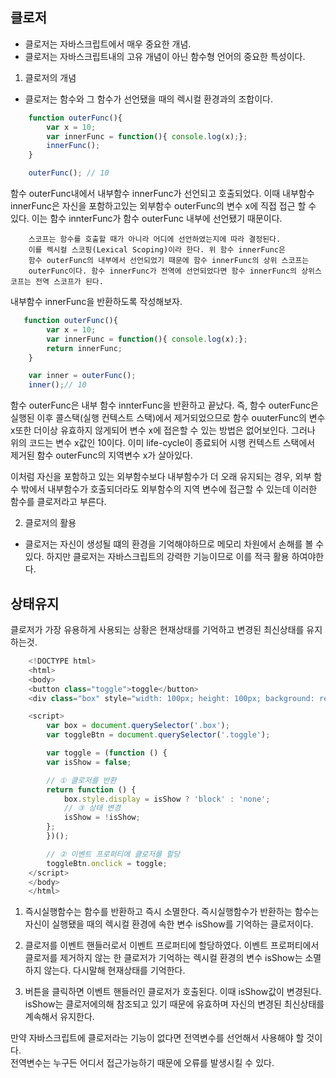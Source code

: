 ## 클로저

- 클로저는 자바스크립트에서 매우 중요한 개념.    
- 클로저는 자바스크립트내의 고유 개념이 아닌 함수형 언어의 중요한 특성이다.

1. 클로저의 개념
- 클로저는 함수와 그 함수가 선언됐을 때의 렉시컬 환경과의 조합이다.

```javascript
    function outerFunc(){
        var x = 10;
        var innerFunc = function(){ console.log(x);};
        innerFunc();
    }

    outerFunc(); // 10
```

함수 outerFunc내에서 내부함수 innerFunc가 선언되고 호출되었다. 이때 내부함수 innerFunc은 자신을 포함하고있는 외부함수 outerFunc의 변수 x에 직접 접근 할 수 있다. 이는 함수 innterFunc가 함수 outerFunc 내부에 선언됐기 때문이다.


```
    스코프는 함수를 호출할 때가 아니라 어디에 선언하였는지에 따라 결정된다.   
    이를 렉시컬 스코핑(Lexical Scoping)이라 한다. 위 함수 innerFunc은   
    함수 outerFunc의 내부에서 선언되었기 때문에 함수 innerFunc의 상위 스코프는
    outerFunc이다. 함수 innerFunc가 전역에 선언되었다면 함수 innerFunc의 상위스코프는 전역 스코프가 된다.
```


내부함수 innerFunc을 반환하도록 작성해보자.

```javascript
   function outerFunc(){
        var x = 10;
        var innerFunc = function(){ console.log(x);};
        return innerFunc;
    }

    var inner = outerFunc();
    inner();// 10

```


함수 outerFunc은 내부 함수 innterFunc을 반환하고 끝났다.   즉, 함수 outerFunc은 실행된 이후 콜스택(실행 컨텍스트 스택)에서 제거되었으므로 함수 ouuterFunc의 변수 x또한 더이상    유효하지 않게되어 변수 x에 접은할 수 있는 방법은 없어보인다.   그러나 위의 코드는 변수 x값인 10이다. 이미 life-cycle이 종료되어 시행 컨텍스트 스택에서 제거된 함수 outerFunc의 지역변수 x가 살아있다.


이처럼 자신을 포함하고 있는 외부함수보다 내부함수가 더 오래 유지되는 경우, 외부 함수 밖에서 내부함수가 호출되더라도 외부함수의 지역 변수에 접근할 수 있는데 이러한 함수를 클로저라고 부른다.



2. 클로저의 활용

- 클로저는 자신이 생성될 떄의 환경을 기억해야하므로 메모리 차원에서 손해를 볼 수 있다. 하지만 클로저는 자바스크립트의 강력한 기능이므로 이를 적극 활용 하여야한다.

## 상태유지

클로저가 가장 유용하게 사용되는 상황은 현재상태를 기억하고 변경된 최신상태를 유지하는것.


```javascript
    <!DOCTYPE html>
    <html>
    <body>
    <button class="toggle">toggle</button>
    <div class="box" style="width: 100px; height: 100px; background: red;"></div>

    <script>
        var box = document.querySelector('.box');
        var toggleBtn = document.querySelector('.toggle');

        var toggle = (function () {
        var isShow = false;

        // ① 클로저를 반환
        return function () {
            box.style.display = isShow ? 'block' : 'none';
            // ③ 상태 변경
            isShow = !isShow;
        };
        })();

        // ② 이벤트 프로퍼티에 클로저를 할당
        toggleBtn.onclick = toggle;
    </script>
    </body>
    </html>
```


1. 즉시실행함수는 함수를 반환하고 즉시 소멸한다. 즉시실행함수가 반환하는 함수는 자신이 실행됐을 때의 렉시컬 환경에 속한 변수 isShow를 기억하는 클로저이다.

2. 클로저를 이벤트 핸들러로서 이벤트 프로퍼티에 할당하였다. 이벤트 프로퍼티에서 클로저를 제거하지 않는 한 클로저가 기억하는 렉시컬 환경의 변수 isShow는 소멸하지 않는다. 다시말해 현재상태를 기억한다.

3. 버튼을 클릭하면 이벤트 핸들러인 클로저가 호출된다. 이때 isShow값이 변경된다. isShow는 클로저에의해 참조되고 있기 때문에 유효하며 자신의 변경된 최신상태를 계속해서 유지한다. 


만약 자바스크립트에 클로저라는 기능이 없다면 전역변수를 선언해서 사용해야 할 것이다.    
전역변수는 누구든 어디서 접근가능하기 때문에 오류를 발생시킬 수 있다.
